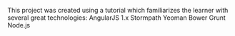 This project was created using a tutorial which familiarizes the learner with several great technologies:
AngularJS 1.x
Stormpath
Yeoman
Bower
Grunt
Node.js

